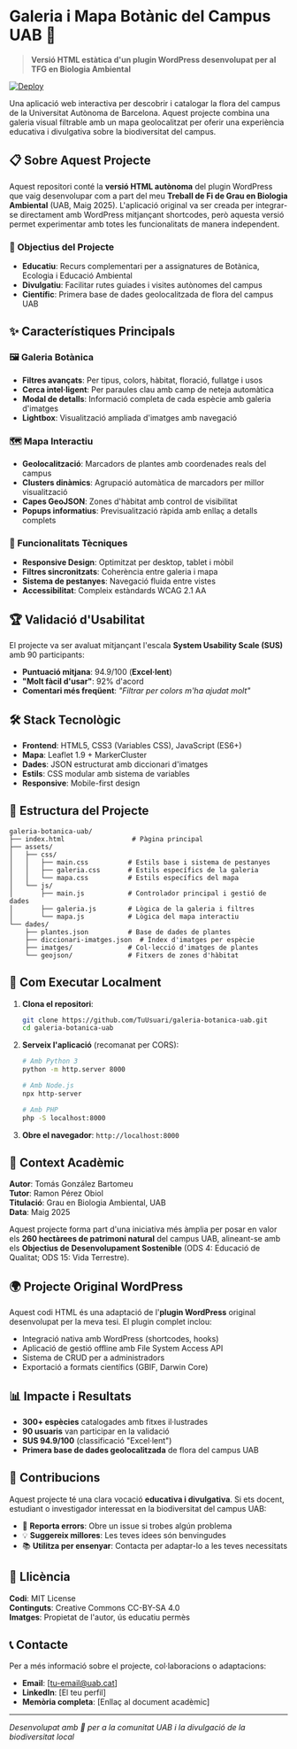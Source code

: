 # Galeria i Mapa Botànic del Campus UAB 🌿

> **Versió HTML estàtica d'un plugin WordPress desenvolupat per al TFG en Biologia Ambiental**

[![Deploy](https://img.shields.io/badge/🔗%20Web-Galeria%20i%20Mapa-darkgreen)](https://poltorprogrammer.github.io/Memoria_TFG_Maig_2025/Eines_Centraleta.html)

Una aplicació web interactiva per descobrir i catalogar la flora del campus de la Universitat Autònoma de Barcelona. Aquest projecte combina una galeria visual filtrable amb un mapa geolocalitzat per oferir una experiència educativa i divulgativa sobre la biodiversitat del campus.

## 📋 Sobre Aquest Projecte

Aquest repositori conté la **versió HTML autònoma** del plugin WordPress que vaig desenvolupar com a part del meu **Treball de Fi de Grau en Biologia Ambiental** (UAB, Maig 2025). L'aplicació original va ser creada per integrar-se directament amb WordPress mitjançant shortcodes, però aquesta versió permet experimentar amb totes les funcionalitats de manera independent.

### 🎯 Objectius del Projecte

- **Educatiu**: Recurs complementari per a assignatures de Botànica, Ecologia i Educació Ambiental
- **Divulgatiu**: Facilitar rutes guiades i visites autònomes del campus
- **Científic**: Primera base de dades geolocalitzada de flora del campus UAB

## ✨ Característiques Principals

### 🖼️ Galeria Botànica
- **Filtres avançats**: Per tipus, colors, hàbitat, floració, fullatge i usos
- **Cerca intel·ligent**: Per paraules clau amb camp de neteja automàtica
- **Modal de detalls**: Informació completa de cada espècie amb galeria d'imatges
- **Lightbox**: Visualització ampliada d'imatges amb navegació

### 🗺️ Mapa Interactiu
- **Geolocalització**: Marcadors de plantes amb coordenades reals del campus
- **Clusters dinàmics**: Agrupació automàtica de marcadors per millor visualització
- **Capes GeoJSON**: Zones d'hàbitat amb control de visibilitat
- **Popups informatius**: Previsualització ràpida amb enllaç a detalls complets

### 🔧 Funcionalitats Tècniques
- **Responsive Design**: Optimitzat per desktop, tablet i mòbil
- **Filtres sincronitzats**: Coherència entre galeria i mapa
- **Sistema de pestanyes**: Navegació fluida entre vistes
- **Accessibilitat**: Compleix estàndards WCAG 2.1 AA

## 🏆 Validació d'Usabilitat

El projecte va ser avaluat mitjançant l'escala **System Usability Scale (SUS)** amb 90 participants:

- **Puntuació mitjana**: 94.9/100 (**Excel·lent**)
- **"Molt fàcil d'usar"**: 92% d'acord
- **Comentari més freqüent**: *"Filtrar per colors m'ha ajudat molt"*

## 🛠️ Stack Tecnològic

- **Frontend**: HTML5, CSS3 (Variables CSS), JavaScript (ES6+)
- **Mapa**: Leaflet 1.9 + MarkerCluster
- **Dades**: JSON estructurat amb diccionari d'imatges
- **Estils**: CSS modular amb sistema de variables
- **Responsive**: Mobile-first design

## 📁 Estructura del Projecte

```
galeria-botanica-uab/
├── index.html                 # Pàgina principal
├── assets/
│   ├── css/
│   │   ├── main.css          # Estils base i sistema de pestanyes
│   │   ├── galeria.css       # Estils específics de la galeria
│   │   └── mapa.css          # Estils específics del mapa
│   └── js/
│       ├── main.js           # Controlador principal i gestió de dades
│       ├── galeria.js        # Lògica de la galeria i filtres
│       └── mapa.js           # Lògica del mapa interactiu
└── dades/
    ├── plantes.json          # Base de dades de plantes
    ├── diccionari-imatges.json  # Índex d'imatges per espècie
    ├── imatges/              # Col·lecció d'imatges de plantes
    └── geojson/              # Fitxers de zones d'hàbitat
```

## 🚀 Com Executar Localment

1. **Clona el repositori**:
   ```bash
   git clone https://github.com/TuUsuari/galeria-botanica-uab.git
   cd galeria-botanica-uab
   ```

2. **Serveix l'aplicació** (recomanat per CORS):
   ```bash
   # Amb Python 3
   python -m http.server 8000
   
   # Amb Node.js
   npx http-server
   
   # Amb PHP
   php -S localhost:8000
   ```

3. **Obre el navegador**: `http://localhost:8000`

## 📖 Context Acadèmic

**Autor**: Tomás González Bartomeu  
**Tutor**: Ramon Pérez Obiol  
**Titulació**: Grau en Biologia Ambiental, UAB  
**Data**: Maig 2025  

Aquest projecte forma part d'una iniciativa més àmplia per posar en valor els **260 hectàrees de patrimoni natural** del campus UAB, alineant-se amb els **Objectius de Desenvolupament Sostenible** (ODS 4: Educació de Qualitat; ODS 15: Vida Terrestre).

## 🌍 Projecte Original WordPress

Aquest codi HTML és una adaptació de l'**plugin WordPress** original desenvolupat per la meva tesi. El plugin complet inclou:

- Integració nativa amb WordPress (shortcodes, hooks)
- Aplicació de gestió offline amb File System Access API
- Sistema de CRUD per a administradors
- Exportació a formats científics (GBIF, Darwin Core)

## 📊 Impacte i Resultats

- **300+ espècies** catalogades amb fitxes il·lustrades
- **90 usuaris** van participar en la validació
- **SUS 94.9/100** (classificació "Excel·lent")
- **Primera base de dades geolocalitzada** de flora del campus UAB

## 🤝 Contribucions

Aquest projecte té una clara vocació **educativa i divulgativa**. Si ets docent, estudiant o investigador interessat en la biodiversitat del campus UAB:

- 🐛 **Reporta errors**: Obre un issue si trobes algún problema
- 💡 **Suggereix millores**: Les teves idees són benvingudes
- 📚 **Utilitza per ensenyar**: Contacta per adaptar-lo a les teves necessitats

## 📜 Llicència

**Codi**: MIT License  
**Continguts**: Creative Commons CC-BY-SA 4.0  
**Imatges**: Propietat de l'autor, ús educatiu permès

## 📞 Contacte

Per a més informació sobre el projecte, col·laboracions o adaptacions:

- **Email**: [tu-email@uab.cat]
- **LinkedIn**: [El teu perfil]
- **Memòria completa**: [Enllaç al document acadèmic]

---

*Desenvolupat amb 💚 per a la comunitat UAB i la divulgació de la biodiversitat local*
